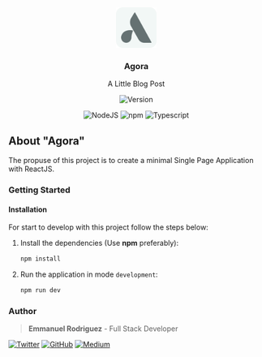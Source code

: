 <p align="center">
    <img src="./src/assets/logo.svg" alt="Logo" width="80" height="80" />
    <h3 align="center">Agora</h3>
    <p align="center">A Little Blog Post</p>
</p>

<p align="center">
    <img src="https://img.shields.io/badge/Verion-v0.0.0-EBCB8B?style=for-the-badge" alt="Version" />
</p>

<p align="center">
    <img src="https://img.shields.io/badge/v14.X-ECEFF4?style=for-the-badge&logo=Node.js" alt="NodeJS" />
    <img src="https://img.shields.io/badge/v7.X-ECEFF4?style=for-the-badge&logo=npm" alt="npm" />
    <img src="https://img.shields.io/badge/supported-A7C9E6?style=for-the-badge&logo=Typescript" alt="Typescript" />
</p>

## About "Agora"

The propuse of this project is to create a minimal Single Page Application with ReactJS.

### Getting Started

#### Installation

For start to develop with this project follow the steps below:

1. Install the dependencies (Use **npm** preferably):

    ```bash
    npm install
    ```

2. Run the application in mode `development`:

    ```bash
    npm run dev
    ```

### Author

> **Emmanuel Rodriguez** - Full Stack Developer

[![Twitter](https://img.shields.io/badge/Twitter-ECEFF4?style=for-the-badge&logo=Twitter)](https://twitter.com/roremDev)
[![GitHub](https://img.shields.io/badge/GitHub-ECEFF4?style=for-the-badge&logo=GitHub&logoColor=2E3440)](https://github.com/roremdev)
[![Medium](https://img.shields.io/badge/Medium-ECEFF4?style=for-the-badge&logo=Medium&logoColor=2E3440)](https://medium.com/@roremDev)
